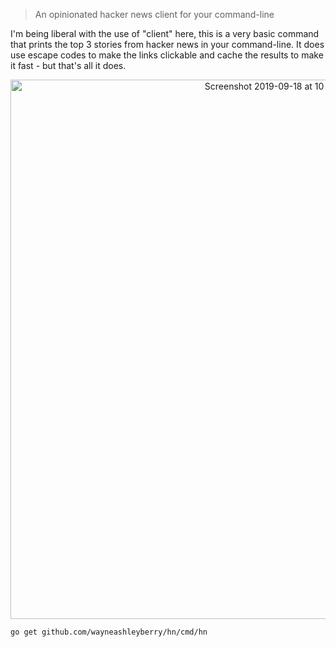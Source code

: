 > An opinionated hacker news client for your command-line

I'm being liberal with the use of "client" here, this is a very basic command that prints the top 3 stories from hacker news in your command-line. It does use escape codes to make the links clickable and cache the results to make it fast - but that's all it does.

<center>
<img width="863" alt="Screenshot 2019-09-18 at 10 58 26 pm" src="https://user-images.githubusercontent.com/727262/65189069-d87bf600-da67-11e9-807d-5f8cd5493663.png">
</center>


```sh
go get github.com/wayneashleyberry/hn/cmd/hn
```
